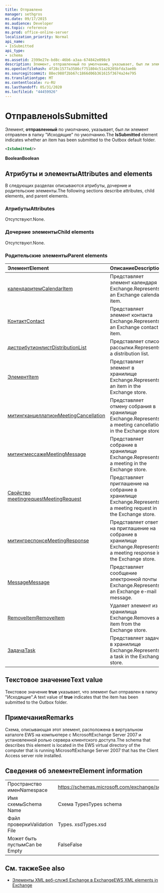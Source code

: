 ```yaml
---
title: Отправлено
manager: sethgros
ms.date: 09/17/2015
ms.audience: Developer
ms.topic: reference
ms.prod: office-online-server
localization_priority: Normal
api_name:
- IsSubmitted
api_type:
- schema
ms.assetid: 2399e27e-bd8c-46b6-a3aa-674842e098c9
description: Элемент, отправленный по умолчанию, указывает, был ли элемент отправлен в папку "Исходящие" по умолчанию.
ms.openlocfilehash: 4f28c1577a3586cf751804c51a28205bfda3ae0b
ms.sourcegitcommit: 88ec988f2bb67c1866d06b361615f3674a24e795
ms.translationtype: MT
ms.contentlocale: ru-RU
ms.lasthandoff: 05/31/2020
ms.locfileid: "44459926"
---
```

# <a name="issubmitted"></a><span data-ttu-id="19cac-103">Отправлено</span><span class="sxs-lookup"><span data-stu-id="19cac-103">IsSubmitted</span></span>

<span data-ttu-id="19cac-104">Элемент, **отправленный** по умолчанию, указывает, был ли элемент отправлен в папку "Исходящие" по умолчанию.</span><span class="sxs-lookup"><span data-stu-id="19cac-104">The **IsSubmitted** element indicates whether an item has been submitted to the Outbox default folder.</span></span> 
  
```xml
<IsSubmitted/>
```

 <span data-ttu-id="19cac-105">**Boolean**</span><span class="sxs-lookup"><span data-stu-id="19cac-105">**Boolean**</span></span>
## <a name="attributes-and-elements"></a><span data-ttu-id="19cac-106">Атрибуты и элементы</span><span class="sxs-lookup"><span data-stu-id="19cac-106">Attributes and elements</span></span>

<span data-ttu-id="19cac-107">В следующих разделах описываются атрибуты, дочерние и родительские элементы.</span><span class="sxs-lookup"><span data-stu-id="19cac-107">The following sections describe attributes, child elements, and parent elements.</span></span>
  
### <a name="attributes"></a><span data-ttu-id="19cac-108">Атрибуты</span><span class="sxs-lookup"><span data-stu-id="19cac-108">Attributes</span></span>

<span data-ttu-id="19cac-109">Отсутствуют.</span><span class="sxs-lookup"><span data-stu-id="19cac-109">None.</span></span>
  
### <a name="child-elements"></a><span data-ttu-id="19cac-110">Дочерние элементы</span><span class="sxs-lookup"><span data-stu-id="19cac-110">Child elements</span></span>

<span data-ttu-id="19cac-111">Отсутствуют.</span><span class="sxs-lookup"><span data-stu-id="19cac-111">None.</span></span>
  
### <a name="parent-elements"></a><span data-ttu-id="19cac-112">Родительские элементы</span><span class="sxs-lookup"><span data-stu-id="19cac-112">Parent elements</span></span>

|<span data-ttu-id="19cac-113">**Элемент**</span><span class="sxs-lookup"><span data-stu-id="19cac-113">**Element**</span></span>|<span data-ttu-id="19cac-114">**Описание**</span><span class="sxs-lookup"><span data-stu-id="19cac-114">**Description**</span></span>|
|:-----|:-----|
|[<span data-ttu-id="19cac-115">календаритем</span><span class="sxs-lookup"><span data-stu-id="19cac-115">CalendarItem</span></span>](calendaritem.md) <br/> |<span data-ttu-id="19cac-116">Представляет элемент календаря Exchange.</span><span class="sxs-lookup"><span data-stu-id="19cac-116">Represents an Exchange calendar item.</span></span>  <br/> |
|[<span data-ttu-id="19cac-117">Контакт</span><span class="sxs-lookup"><span data-stu-id="19cac-117">Contact</span></span>](contact.md) <br/> |<span data-ttu-id="19cac-118">Представляет элемент контакта Exchange.</span><span class="sxs-lookup"><span data-stu-id="19cac-118">Represents an Exchange contact item.</span></span>  <br/> |
|[<span data-ttu-id="19cac-119">дистрибутионлист</span><span class="sxs-lookup"><span data-stu-id="19cac-119">DistributionList</span></span>](distributionlist.md) <br/> |<span data-ttu-id="19cac-120">Представляет список рассылки.</span><span class="sxs-lookup"><span data-stu-id="19cac-120">Represents a distribution list.</span></span>  <br/> |
|[<span data-ttu-id="19cac-121">Элемент</span><span class="sxs-lookup"><span data-stu-id="19cac-121">Item</span></span>](item.md) <br/> |<span data-ttu-id="19cac-122">Представляет элемент в хранилище Exchange.</span><span class="sxs-lookup"><span data-stu-id="19cac-122">Represents an item in the Exchange store.</span></span>  <br/> |
|[<span data-ttu-id="19cac-123">митингканцеллатион</span><span class="sxs-lookup"><span data-stu-id="19cac-123">MeetingCancellation</span></span>](meetingcancellation.md) <br/> |<span data-ttu-id="19cac-124">Представляет отмену собрания в хранилище Exchange.</span><span class="sxs-lookup"><span data-stu-id="19cac-124">Represents a meeting cancellation in the Exchange store.</span></span>  <br/> |
|[<span data-ttu-id="19cac-125">митингмессаже</span><span class="sxs-lookup"><span data-stu-id="19cac-125">MeetingMessage</span></span>](meetingmessage.md) <br/> |<span data-ttu-id="19cac-126">Представляет собрание в хранилище Exchange.</span><span class="sxs-lookup"><span data-stu-id="19cac-126">Represents a meeting in the Exchange store.</span></span>  <br/> |
|[<span data-ttu-id="19cac-127">Свойство meetingrequest</span><span class="sxs-lookup"><span data-stu-id="19cac-127">MeetingRequest</span></span>](meetingrequest.md) <br/> |<span data-ttu-id="19cac-128">Представляет приглашение на собрание в хранилище Exchange.</span><span class="sxs-lookup"><span data-stu-id="19cac-128">Represents a meeting request in the Exchange store.</span></span>  <br/> |
|[<span data-ttu-id="19cac-129">митингреспонсе</span><span class="sxs-lookup"><span data-stu-id="19cac-129">MeetingResponse</span></span>](meetingresponse.md) <br/> |<span data-ttu-id="19cac-130">Представляет ответ на приглашение на собрание в хранилище Exchange.</span><span class="sxs-lookup"><span data-stu-id="19cac-130">Represents a meeting response in the Exchange store.</span></span>  <br/> |
|[<span data-ttu-id="19cac-131">Message</span><span class="sxs-lookup"><span data-stu-id="19cac-131">Message</span></span>](message-ex15websvcsotherref.md) <br/> |<span data-ttu-id="19cac-132">Представляет сообщение электронной почты Exchange.</span><span class="sxs-lookup"><span data-stu-id="19cac-132">Represents an Exchange e-mail message.</span></span>  <br/> |
|[<span data-ttu-id="19cac-133">RemoveItem</span><span class="sxs-lookup"><span data-stu-id="19cac-133">RemoveItem</span></span>](removeitem.md) <br/> |<span data-ttu-id="19cac-134">Удаляет элемент из хранилища Exchange.</span><span class="sxs-lookup"><span data-stu-id="19cac-134">Removes an item from the Exchange store.</span></span>  <br/> |
|[<span data-ttu-id="19cac-135">Задача</span><span class="sxs-lookup"><span data-stu-id="19cac-135">Task</span></span>](task.md) <br/> |<span data-ttu-id="19cac-136">Представляет задачу в хранилище Exchange.</span><span class="sxs-lookup"><span data-stu-id="19cac-136">Represents a task in the Exchange store.</span></span>  <br/> |
   
## <a name="text-value"></a><span data-ttu-id="19cac-137">Текстовое значение</span><span class="sxs-lookup"><span data-stu-id="19cac-137">Text value</span></span>

<span data-ttu-id="19cac-138">Текстовое значение **true** указывает, что элемент был отправлен в папку "Исходящие".</span><span class="sxs-lookup"><span data-stu-id="19cac-138">A text value of **true** indicates that the item has been submitted to the Outbox folder.</span></span> 
  
## <a name="remarks"></a><span data-ttu-id="19cac-139">Примечания</span><span class="sxs-lookup"><span data-stu-id="19cac-139">Remarks</span></span>

<span data-ttu-id="19cac-140">Схема, описывающая этот элемент, расположена в виртуальном каталоге EWS на компьютере с MicrosoftExchange Server 2007 и установленной ролью сервера клиентского доступа.</span><span class="sxs-lookup"><span data-stu-id="19cac-140">The schema that describes this element is located in the EWS virtual directory of the computer that is running MicrosoftExchange Server 2007 that has the Client Access server role installed.</span></span>
  
## <a name="element-information"></a><span data-ttu-id="19cac-141">Сведения об элементе</span><span class="sxs-lookup"><span data-stu-id="19cac-141">Element information</span></span>

|||
|:-----|:-----|
|<span data-ttu-id="19cac-142">Пространство имен</span><span class="sxs-lookup"><span data-stu-id="19cac-142">Namespace</span></span>  <br/> |https://schemas.microsoft.com/exchange/services/2006/types  <br/> |
|<span data-ttu-id="19cac-143">Имя схемы</span><span class="sxs-lookup"><span data-stu-id="19cac-143">Schema Name</span></span>  <br/> |<span data-ttu-id="19cac-144">Схема Types</span><span class="sxs-lookup"><span data-stu-id="19cac-144">Types schema</span></span>  <br/> |
|<span data-ttu-id="19cac-145">Файл проверки</span><span class="sxs-lookup"><span data-stu-id="19cac-145">Validation File</span></span>  <br/> |<span data-ttu-id="19cac-146">Types. xsd</span><span class="sxs-lookup"><span data-stu-id="19cac-146">Types.xsd</span></span>  <br/> |
|<span data-ttu-id="19cac-147">Может быть пустым</span><span class="sxs-lookup"><span data-stu-id="19cac-147">Can be Empty</span></span>  <br/> |<span data-ttu-id="19cac-148">False</span><span class="sxs-lookup"><span data-stu-id="19cac-148">False</span></span>  <br/> |
   
## <a name="see-also"></a><span data-ttu-id="19cac-149">См. также</span><span class="sxs-lookup"><span data-stu-id="19cac-149">See also</span></span>



- [<span data-ttu-id="19cac-150">Элементы XML веб-служб Exchange в Exchange</span><span class="sxs-lookup"><span data-stu-id="19cac-150">EWS XML elements in Exchange</span></span>](ews-xml-elements-in-exchange.md)

